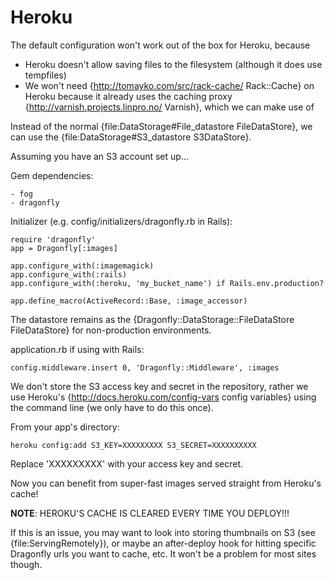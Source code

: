 Heroku
======

The default configuration won't work out of the box for Heroku, because

- Heroku doesn't allow saving files to the filesystem (although it does use tempfiles)
- We won't need {http://tomayko.com/src/rack-cache/ Rack::Cache} on Heroku because it already uses the caching proxy {http://varnish.projects.linpro.no/ Varnish}, which we can make use of

Instead of the normal {file:DataStorage#File\_datastore FileDataStore}, we can use the {file:DataStorage#S3\_datastore S3DataStore}.

Assuming you have an S3 account set up...

Gem dependencies:

    - fog
    - dragonfly

Initializer (e.g. config/initializers/dragonfly.rb in Rails):

    require 'dragonfly'
    app = Dragonfly[:images]

    app.configure_with(:imagemagick)
    app.configure_with(:rails)
    app.configure_with(:heroku, 'my_bucket_name') if Rails.env.production?

    app.define_macro(ActiveRecord::Base, :image_accessor)

The datastore remains as the {Dragonfly::DataStorage::FileDataStore FileDataStore} for non-production environments.

application.rb if using with Rails:

    config.middleware.insert 0, 'Dragonfly::Middleware', :images

We don't store the S3 access key and secret in the repository, rather we use Heroku's
{http://docs.heroku.com/config-vars config variables} using the command line (we only have to do this once).

From your app's directory:

    heroku config:add S3_KEY=XXXXXXXXX S3_SECRET=XXXXXXXXXX

Replace 'XXXXXXXXX' with your access key and secret.

Now you can benefit from super-fast images served straight from Heroku's cache!

**NOTE**: HEROKU'S CACHE IS CLEARED EVERY TIME YOU DEPLOY!!!

If this is an issue, you may want to look into storing thumbnails on S3 (see {file:ServingRemotely}), or maybe an after-deploy hook for hitting specific Dragonfly urls you want to cache, etc.
It won't be a problem for most sites though.
